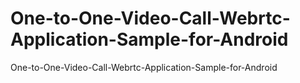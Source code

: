 # One-to-One-Video-Call-Webrtc-Application-Sample-for-Android
One-to-One-Video-Call-Webrtc-Application-Sample-for-Android
